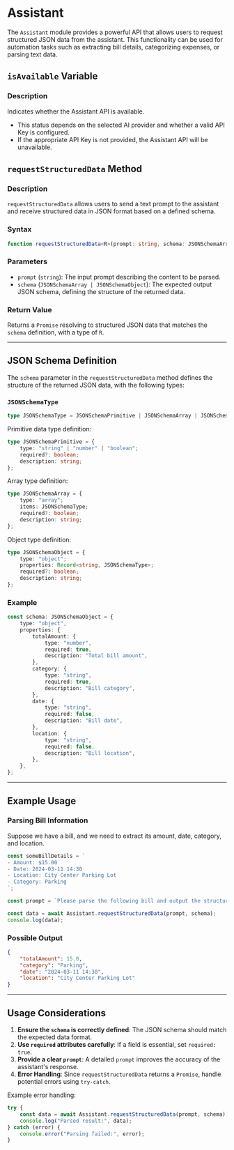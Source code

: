 # Assistant

The `Assistant` module provides a powerful API that allows users to request structured JSON data from the assistant. This functionality can be used for automation tasks such as extracting bill details, categorizing expenses, or parsing text data.

## `isAvailable` Variable

### Description

Indicates whether the Assistant API is available.

-   This status depends on the selected AI provider and whether a valid API Key is configured.
-   If the appropriate API Key is not provided, the Assistant API will be unavailable.

## `requestStructuredData` Method

### Description

`requestStructuredData` allows users to send a text prompt to the assistant and receive structured data in JSON format based on a defined schema.

### Syntax

```ts
function requestStructuredData<R>(prompt: string, schema: JSONSchemaArray | JSONSchemaObject): Promise<R>;
```

### Parameters

-   `prompt` (`string`): The input prompt describing the content to be parsed.
-   `schema` (`JSONSchemaArray | JSONSchemaObject`): The expected output JSON schema, defining the structure of the returned data.

### Return Value

Returns a `Promise` resolving to structured JSON data that matches the `schema` definition, with a type of `R`.

---

## JSON Schema Definition

The `schema` parameter in the `requestStructuredData` method defines the structure of the returned JSON data, with the following types:

### `JSONSchemaType`

```ts
type JSONSchemaType = JSONSchemaPrimitive | JSONSchemaArray | JSONSchemaObject;
```

Primitive data type definition:

```ts
type JSONSchemaPrimitive = {
    type: "string" | "number" | "boolean";
    required?: boolean;
    description: string;
};
```

Array type definition:

```ts
type JSONSchemaArray = {
    type: "array";
    items: JSONSchemaType;
    required?: boolean;
    description: string;
};
```

Object type definition:

```ts
type JSONSchemaObject = {
    type: "object";
    properties: Record<string, JSONSchemaType>;
    required?: boolean;
    description: string;
};
```

### Example

```ts
const schema: JSONSchemaObject = {
    type: "object",
    properties: {
        totalAmount: {
            type: "number",
            required: true,
            description: "Total bill amount",
        },
        category: {
            type: "string",
            required: true,
            description: "Bill category",
        },
        date: {
            type: "string",
            required: false,
            description: "Bill date",
        },
        location: {
            type: "string",
            required: false,
            description: "Bill location",
        },
    },
};
```

---

## Example Usage

### Parsing Bill Information

Suppose we have a bill, and we need to extract its amount, date, category, and location.

```ts
const someBillDetails = `
- Amount: $15.00
- Date: 2024-03-11 14:30
- Location: City Center Parking Lot
- Category: Parking
`;

const prompt = `Please parse the following bill and output the structured data: ${someBillDetails}`;

const data = await Assistant.requestStructuredData(prompt, schema);
console.log(data);
```

### Possible Output

```json
{
    "totalAmount": 15.0,
    "category": "Parking",
    "date": "2024-03-11 14:30",
    "location": "City Center Parking Lot"
}
```

---

## Usage Considerations

1. **Ensure the `schema` is correctly defined**: The JSON schema should match the expected data format.
2. **Use `required` attributes carefully**: If a field is essential, set `required: true`.
3. **Provide a clear `prompt`**: A detailed `prompt` improves the accuracy of the assistant's response.
4. **Error Handling**: Since `requestStructuredData` returns a `Promise`, handle potential errors using `try-catch`.

Example error handling:

```ts
try {
    const data = await Assistant.requestStructuredData(prompt, schema);
    console.log("Parsed result:", data);
} catch (error) {
    console.error("Parsing failed:", error);
}
```
